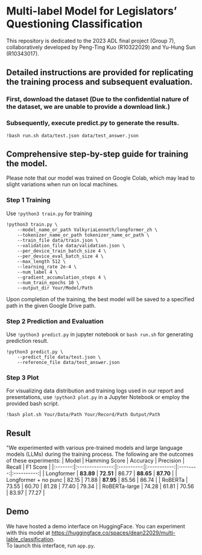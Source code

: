 # Multi-label Model for Legislators’ Questioning Classification 
This repository is dedicated to the 2023 ADL final project (Group 7), collaboratively developed by Peng-Ting Kuo (R10322029) and Yu-Hung Sun (R10343017).

## Detailed instructions are provided for replicating the training process and subsequent evaluation.
### First, download the dataset (Due to the confidential nature of the dataset, we are unable to provide a download link.)

### Subsequently, execute predict.py to generate the results.
```
!bash run.sh data/test.json data/test_answer.json
```

## Comprehensive step-by-step guide for training the model.
Please note that our model was trained on Google Colab, which may lead to slight variations when run on local machines. 

### Step 1 Training
Use `!python3 train.py` for training
```
!python3 train.py \
    --model_name_or_path ValkyriaLenneth/longformer_zh \
    --tokenizer_name_or_path tokenizer_name_or_path \
    --train_file data/train.json \
    --validation_file data/validation.json \
    --per_device_train_batch_size 4 \
    --per_device_eval_batch_size 4 \
    --max_length 512 \
    --learning_rate 2e-4 \
    --num_label 4 \
    --gradient_accumulation_steps 4 \
    --num_train_epochs 10 \
    --output_dir Your/Model/Path
```

Upon completion of the training, the best model will be saved to a specified path in the given Google Drive path.

### Step 2 Prediction and Evaluation
Use `!python3 predict.py` in jupyter notebook or `bash run.sh` for generating prediction result.
```
!python3 predict.py \
    --predict_file data/test.json \
    --reference_file data/test_answer.json
```

### Step 3 Plot
For visualizing data distribution and training logs used in our report and presentations, use `!python3 plot.py` in a Jupyter Notebook or employ the provided bash script.  
```
!bash plot.sh Your/Data/Path Your/Record/Path Output/Path
```

## Result
"We experimented with various pre-trained models and large language models (LLMs) during the training process. The following are the outcomes of these experiments:
| Model | Hamming Score | Accuracy | Precision | Recall | F1 Score |
|:-------:|:---------------:|:----------:|:-----------:|:--------:|:----------:|
| Longformer           | **83.89** | **72.51** | 86.77 | **88.65** | **87.70**  |
| Longformer + no punc | 82.15 | 71.88 | **87.95** | 85.56 | 86.74 |
| RoBERTa              | 73.55 | 60.70 | 81.28 | 77.40 | 79.34 |
| RoBERTa-large        | 74.28 | 61.81 | 70.56 | 83.97 | 77.27 |
  
## Demo
We have hosted a demo interface on HuggingFace. You can experiment with this model at <https://huggingface.co/spaces/dean22029/multi-lable_classification>.  
To launch this interface, run `app.py`.
